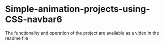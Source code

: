 # Simple-animation-projects-using-CSS-navbar6
The functionality and operation of the project are available as a video in the readme file
